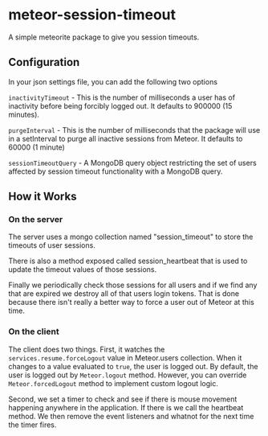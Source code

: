 meteor-session-timeout
======================

A simple meteorite package to give you session timeouts.


Configuration
-------------
In your json settings file, you can add the following two options

`inactivityTimeout` - This is the number of milliseconds a user has of
inactivity before being forcibly logged out. It defaults to 900000 (15 minutes).

`purgeInterval` - This is the number of milliseconds that the package will use 
in a setInterval to purge all inactive sessions from Meteor. It defaults to
60000 (1 minute)

`sessionTimeoutQuery` - A MongoDB query object restricting the set of users affected by session timeout functionality with a MongoDB query.


How it Works
------------

### On the server

The server uses a mongo collection named "session_timeout" to store the
timeouts of user sessions.

There is also a method exposed called session_heartbeat that is used to update
the timeout values of those sessions.

Finally we periodically check those sessions for all users and if we find any
that are expired we destroy all of that users login tokens. That is done
because there isn't really a better way to force a user out of Meteor at this
time.

### On the client

The client does two things. First, it watches the `services.resume.forceLogout` value
in Meteor.users collection. When it changes to a value evaluated to `true`, the user
is logged out. By default, the user is logged out by `Meteor.logout` method. However,
you can override `Meteor.forcedLogout` method to implement custom logout logic.

Second, we set a timer to check and see if there is mouse movement happening
anywhere in the application. If there is we call the heartbeat method. We then
remove the event listeners and whatnot for the next time the timer fires.
